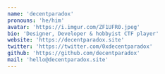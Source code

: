 ```yaml
---
name: 'decentparadox'
pronouns: 'he/him'
avatar: 'https://i.imgur.com/ZF1UFR0.jpeg'
bio: 'Designer, Developer & hobbyist CTF player'
website: 'https://decentparadox.site'
twitter: 'https://twitter.com/0xdecentparadox'
github: 'https://github.com/decentparadox'
mail: 'hello@decentparadox.site'
---
```


